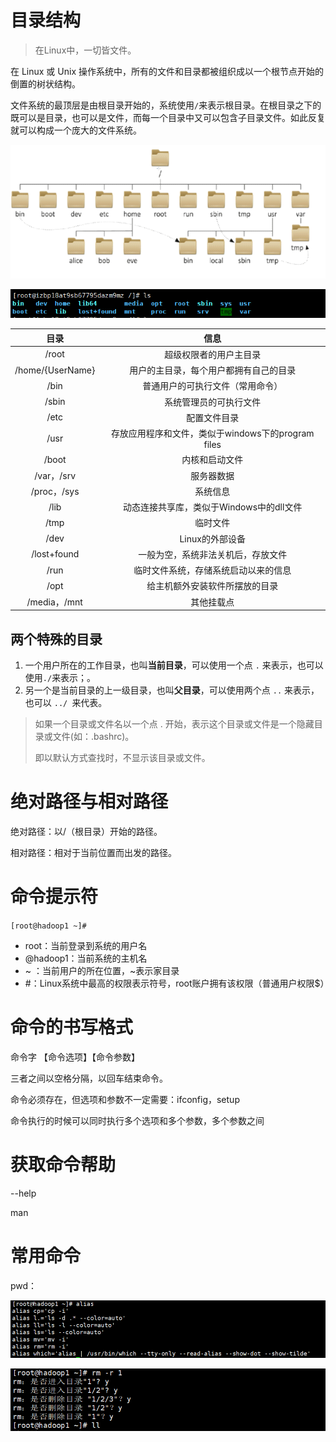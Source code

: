 # 目录结构

> 在Linux中，一切皆文件。

在 Linux 或 Unix 操作系统中，所有的文件和目录都被组织成以一个根节点开始的倒置的树状结构。

文件系统的最顶层是由根目录开始的，系统使用` / `来表示根目录。在根目录之下的既可以是目录，也可以是文件，而每一个目录中又可以包含子目录文件。如此反复就可以构成一个庞大的文件系统。

![](img/11.png)

![](img/12.png)

|       目录       |                        信息                        |
| :--------------: | :------------------------------------------------: |
|      /root       |               超级权限者的用户主目录               |
| /home/{UserName} |       用户的主目录，每个用户都拥有自己的目录       |
|       /bin       |          普通用户的可执行文件（常用命令）          |
|      /sbin       |               系统管理员的可执行文件               |
|       /etc       |                    配置文件目录                    |
|       /usr       | 存放应用程序和文件，类似于windows下的program files |
|      /boot       |                   内核和启动文件                   |
|    /var，/srv    |                     服务器数据                     |
|   /proc，/sys    |                      系统信息                      |
|       /lib       |      动态连接共享库，类似于Windows中的dll文件      |
|       /tmp       |                      临时文件                      |
|       /dev       |                  Linux的外部设备                   |
|   /lost+found    |         一般为空，系统非法关机后，存放文件         |
|       /run       |        临时文件系统，存储系统启动以来的信息        |
|       /opt       |           给主机额外安装软件所摆放的目录           |
|   /media，/mnt   |                     其他挂载点                     |

## 两个特殊的目录

1. 一个用户所在的工作目录，也叫**当前目录**，可以使用一个点 `.` 来表示，也可以使用` ./ `来表示；。
2. 另一个是当前目录的上一级目录，也叫**父目录**，可以使用两个点 `..` 来表示，也可以 `../ `来代表。

> 如果一个目录或文件名以一个点 . 开始，表示这个目录或文件是一个隐藏目录或文件(如：.bashrc)。
>
> 即以默认方式查找时，不显示该目录或文件。



# 绝对路径与相对路径

绝对路径：以/（根目录）开始的路径。

相对路径：相对于当前位置而出发的路径。

# 命令提示符

`[root@hadoop1 ~]# `

- root：当前登录到系统的用户名
- @hadoop1：当前系统的主机名
- ~ ：当前用户的所在位置，~表示家目录
- #：Linux系统中最高的权限表示符号，root账户拥有该权限（普通用户权限$）

 # 命令的书写格式

命令字 【命令选项】【命令参数】

三者之间以空格分隔，以回车结束命令。

命令必须存在，但选项和参数不一定需要：ifconfig，setup

命令执行的时候可以同时执行多个选项和多个参数，多个参数之间

# 获取命令帮助

--help

man

# 常用命令

pwd：

![image-20200522200130986](img/9.png)



![image-20200522201414673](img\10.png)

